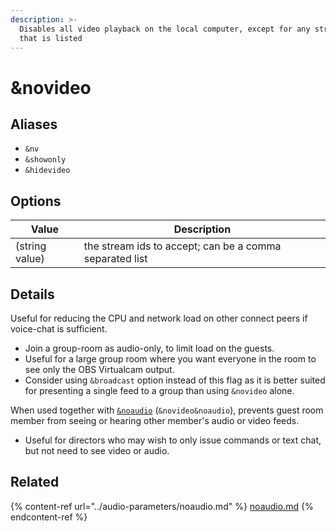 ```yaml
---
description: >-
  Disables all video playback on the local computer, except for any stream ID
  that is listed
---
```


# \&novideo

## Aliases

* `&nv`
* `&showonly`
* `&hidevideo`

## Options

| Value          | Description                                             |
| -------------- | ------------------------------------------------------- |
| (string value) | the stream ids to accept; can be a comma separated list |

## Details

Useful for reducing the CPU and network load on other connect peers if voice-chat is sufficient.

* Join a group-room as audio-only, to limit load on the guests.
* Useful for a large group room where you want everyone in the room to see only the OBS Virtualcam output.
* Consider using `&broadcast` option instead of this flag as it is better suited for presenting a single feed to a group than using `&novideo` alone.

When used together with [`&noaudio`](../audio-parameters/noaudio.md) (`&novideo&noaudio`), prevents guest room member from seeing or hearing other member's audio or video feeds.

* Useful for directors who may wish to only issue commands or text chat, but not need to see video or audio.

## Related

{% content-ref url="../audio-parameters/noaudio.md" %}
[noaudio.md](../audio-parameters/noaudio.md)
{% endcontent-ref %}
